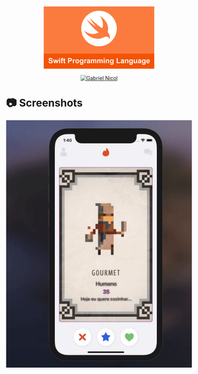 

         
<p align="center">
   <img src="https://github.com/moraesnicol/tinder_iOS/blob/main/swift.png" alt="swift" width="300"/>
</p>

<p align="center">
   <a href="https://www.linkedin.com/in/moraesnicol/">
      <img alt="Gabriel Nicol" src="https://img.shields.io/badge/linkedin-%230077B5.svg?&style=for-the-badge&logo=linkedin&logoColor=white" />
   </a>
 
</p>


# :camera: Screenshots
<div align="center">
   <img src="https://github.com/moraesnicol/tinder_iOS/blob/main/tindercards.gif" >

</div>

